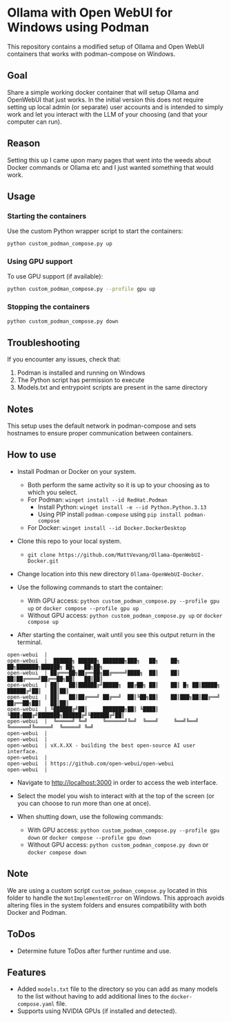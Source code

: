 # Ollama with Open WebUI for Windows using Podman

This repository contains a modified setup of Ollama and Open WebUI containers that works with podman-compose on Windows.

## Goal

Share a simple working docker container that will setup Ollama
and OpenWebUI that just works.
In the initial version this does not require setting up local admin
(or separate) user accounts and is intended to simply work and let you
interact with the LLM of your choosing (and that your computer can run).

## Reason

Setting this up I came upon many pages that went into the weeds about
Docker commands or Ollama etc and I just wanted something that would work.

## Usage

### Starting the containers

Use the custom Python wrapper script to start the containers:

```bash
python custom_podman_compose.py up
```

### Using GPU support

To use GPU support (if available):

```bash
python custom_podman_compose.py --profile gpu up
```

### Stopping the containers

```bash
python custom_podman_compose.py down
```

## Troubleshooting

If you encounter any issues, check that:

1. Podman is installed and running on Windows
2. The Python script has permission to execute
3. Models.txt and entrypoint scripts are present in the same directory

## Notes

This setup uses the default network in podman-compose and sets hostnames to ensure proper communication between containers.

## How to use

- Install Podman or Docker on your system.
  - Both perform the same activity so it is up to your choosing as to which you select.
  - For Podman: `winget install --id RedHat.Podman`
    - Install Python: `winget install -e --id Python.Python.3.13`
    - Using PIP install `podman-compose` using `pip install podman-compose`
  - For Docker: `winget install --id Docker.DockerDesktop`
- Clone this repo to your local system.
  - `git clone https://github.com/MattVevang/Ollama-OpenWebUI-Docker.git`
- Change location into this new directory `Ollama-OpenWebUI-Docker`.
- Use the following commands to start the container:
  - With GPU access: `python custom_podman_compose.py --profile gpu up` or `docker compose --profile gpu up`
  - Without GPU access: `python custom_podman_compose.py up` or `docker compose up`

- After starting the container, wait until you see this output return in the terminal.

```text
open-webui  |
open-webui  |  ██████╗ ██████╗ ███████╗███╗   ██╗    ██╗    ██╗███████╗██████╗ ██╗   ██╗██╗
open-webui  | ██╔═══██╗██╔══██╗██╔════╝████╗  ██║    ██║    ██║██╔════╝██╔══██╗██║   ██║██║
open-webui  | ██║   ██║██████╔╝█████╗  ██╔██╗ ██║    ██║ █╗ ██║█████╗  ██████╔╝██║   ██║██║
open-webui  | ██║   ██║██╔═══╝ ██╔══╝  ██║╚██╗██║    ██║███╗██║██╔══╝  ██╔══██╗██║   ██║██║
open-webui  | ╚██████╔╝██║     ███████╗██║ ╚████║    ╚███╔███╔╝███████╗██████╔╝╚██████╔╝██║
open-webui  |  ╚═════╝ ╚═╝     ╚══════╝╚═╝  ╚═══╝     ╚══╝╚══╝ ╚══════╝╚═════╝  ╚═════╝ ╚═╝
open-webui  |
open-webui  |
open-webui  | vX.X.XX - building the best open-source AI user interface.
open-webui  |
open-webui  | https://github.com/open-webui/open-webui
open-webui  |
```

- Navigate to <http://localhost:3000> in order to access the web interface.
- Select the model you wish to interact with at the top of the screen (or you can choose to run more than one at once).

- When shutting down, use the following commands:
  - With GPU access: `python custom_podman_compose.py --profile gpu down` or `docker compose --profile gpu down`
  - Without GPU access: `python custom_podman_compose.py down` or `docker compose down`

## Note

We are using a custom script `custom_podman_compose.py` located in this folder to handle the `NotImplementedError` on Windows. This approach avoids altering files in the system folders and ensures compatibility with both Docker and Podman.

## ToDos

- Determine future ToDos after further runtime and use.

## Features

- Added `models.txt` file to the directory so you can add as many models to the list
without having to add additional lines to the `docker-compose.yaml` file.
- Supports using NVIDIA GPUs (if installed and detected).
